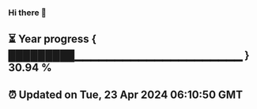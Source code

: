 ### Hi there 👋
⏳ Year progress { █████████▁▁▁▁▁▁▁▁▁▁▁▁▁▁▁▁▁▁▁▁▁ } 30.94 %
---
⏰ Updated on Tue, 23 Apr 2024 06:10:50 GMT
---

